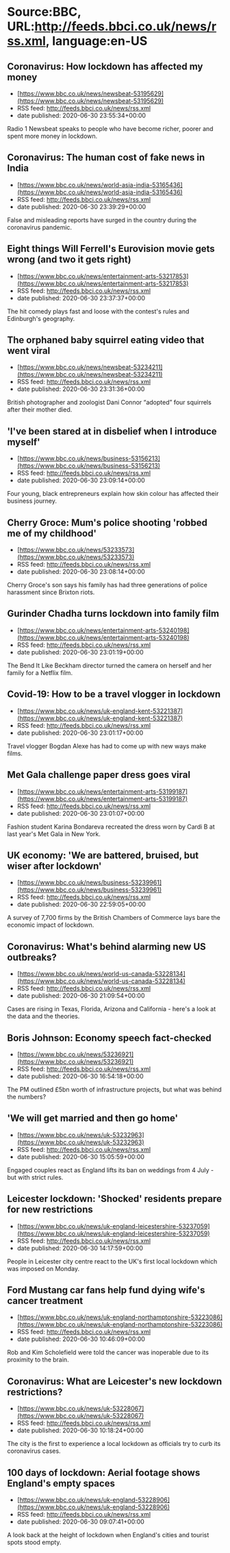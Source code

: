 # Source:BBC, URL:http://feeds.bbci.co.uk/news/rss.xml, language:en-US

## Coronavirus: How lockdown has affected my money
 - [https://www.bbc.co.uk/news/newsbeat-53195629](https://www.bbc.co.uk/news/newsbeat-53195629)
 - RSS feed: http://feeds.bbci.co.uk/news/rss.xml
 - date published: 2020-06-30 23:55:34+00:00

Radio 1 Newsbeat speaks to people who have become richer, poorer and spent more money in lockdown.

## Coronavirus: The human cost of fake news in India
 - [https://www.bbc.co.uk/news/world-asia-india-53165436](https://www.bbc.co.uk/news/world-asia-india-53165436)
 - RSS feed: http://feeds.bbci.co.uk/news/rss.xml
 - date published: 2020-06-30 23:39:29+00:00

False and misleading reports have surged in the country during the coronavirus pandemic.

## Eight things Will Ferrell's Eurovision movie gets wrong (and two it gets right)
 - [https://www.bbc.co.uk/news/entertainment-arts-53217853](https://www.bbc.co.uk/news/entertainment-arts-53217853)
 - RSS feed: http://feeds.bbci.co.uk/news/rss.xml
 - date published: 2020-06-30 23:37:37+00:00

The hit comedy plays fast and loose with the contest's rules and Edinburgh's geography.

## The orphaned baby squirrel eating video that went viral
 - [https://www.bbc.co.uk/news/newsbeat-53234211](https://www.bbc.co.uk/news/newsbeat-53234211)
 - RSS feed: http://feeds.bbci.co.uk/news/rss.xml
 - date published: 2020-06-30 23:31:36+00:00

British photographer and zoologist Dani Connor “adopted” four squirrels after their mother died.

## 'I've been stared at in disbelief when I introduce myself'
 - [https://www.bbc.co.uk/news/business-53156213](https://www.bbc.co.uk/news/business-53156213)
 - RSS feed: http://feeds.bbci.co.uk/news/rss.xml
 - date published: 2020-06-30 23:09:14+00:00

Four young, black entrepreneurs explain how skin colour has affected their business journey.

## Cherry Groce: Mum's police shooting 'robbed me of my childhood'
 - [https://www.bbc.co.uk/news/53233573](https://www.bbc.co.uk/news/53233573)
 - RSS feed: http://feeds.bbci.co.uk/news/rss.xml
 - date published: 2020-06-30 23:08:14+00:00

Cherry Groce's son says his family has had three generations of police harassment since Brixton riots.

## Gurinder Chadha turns lockdown into family film
 - [https://www.bbc.co.uk/news/entertainment-arts-53240198](https://www.bbc.co.uk/news/entertainment-arts-53240198)
 - RSS feed: http://feeds.bbci.co.uk/news/rss.xml
 - date published: 2020-06-30 23:01:19+00:00

The Bend It Like Beckham director turned the camera on herself and her family for a Netflix film.

## Covid-19: How to be a travel vlogger in lockdown
 - [https://www.bbc.co.uk/news/uk-england-kent-53221387](https://www.bbc.co.uk/news/uk-england-kent-53221387)
 - RSS feed: http://feeds.bbci.co.uk/news/rss.xml
 - date published: 2020-06-30 23:01:17+00:00

Travel vlogger Bogdan Alexe has had to come up with new ways make films.

## Met Gala challenge paper dress goes viral
 - [https://www.bbc.co.uk/news/entertainment-arts-53199187](https://www.bbc.co.uk/news/entertainment-arts-53199187)
 - RSS feed: http://feeds.bbci.co.uk/news/rss.xml
 - date published: 2020-06-30 23:01:07+00:00

Fashion student Karina Bondareva recreated the dress worn by Cardi B at last year's Met Gala in New York.

## UK economy: 'We are battered, bruised, but wiser after lockdown'
 - [https://www.bbc.co.uk/news/business-53239961](https://www.bbc.co.uk/news/business-53239961)
 - RSS feed: http://feeds.bbci.co.uk/news/rss.xml
 - date published: 2020-06-30 22:59:05+00:00

A survey of 7,700 firms by the British Chambers of Commerce lays bare the economic impact of lockdown.

## Coronavirus: What's behind alarming new US outbreaks?
 - [https://www.bbc.co.uk/news/world-us-canada-53228134](https://www.bbc.co.uk/news/world-us-canada-53228134)
 - RSS feed: http://feeds.bbci.co.uk/news/rss.xml
 - date published: 2020-06-30 21:09:54+00:00

Cases are rising in Texas, Florida, Arizona and California - here's a look at the data and the theories.

## Boris Johnson: Economy speech fact-checked
 - [https://www.bbc.co.uk/news/53236921](https://www.bbc.co.uk/news/53236921)
 - RSS feed: http://feeds.bbci.co.uk/news/rss.xml
 - date published: 2020-06-30 16:54:18+00:00

The PM outlined £5bn worth of infrastructure projects, but what was behind the numbers?

## 'We will get married and then go home'
 - [https://www.bbc.co.uk/news/uk-53232963](https://www.bbc.co.uk/news/uk-53232963)
 - RSS feed: http://feeds.bbci.co.uk/news/rss.xml
 - date published: 2020-06-30 15:05:59+00:00

Engaged couples react as England lifts its ban on weddings from 4 July - but with strict rules.

## Leicester lockdown: 'Shocked' residents prepare for new restrictions
 - [https://www.bbc.co.uk/news/uk-england-leicestershire-53237059](https://www.bbc.co.uk/news/uk-england-leicestershire-53237059)
 - RSS feed: http://feeds.bbci.co.uk/news/rss.xml
 - date published: 2020-06-30 14:17:59+00:00

People in Leicester city centre react to the UK's first local lockdown which was imposed on Monday.

## Ford Mustang car fans help fund dying wife's cancer treatment
 - [https://www.bbc.co.uk/news/uk-england-northamptonshire-53223086](https://www.bbc.co.uk/news/uk-england-northamptonshire-53223086)
 - RSS feed: http://feeds.bbci.co.uk/news/rss.xml
 - date published: 2020-06-30 10:46:09+00:00

Rob and Kim Scholefield were told the cancer was inoperable due to its proximity to the brain.

## Coronavirus: What are Leicester's new lockdown restrictions?
 - [https://www.bbc.co.uk/news/uk-53228067](https://www.bbc.co.uk/news/uk-53228067)
 - RSS feed: http://feeds.bbci.co.uk/news/rss.xml
 - date published: 2020-06-30 10:18:24+00:00

The city is the first to experience a local lockdown as officials try to curb its coronavirus cases.

## 100 days of lockdown: Aerial footage shows England's empty spaces
 - [https://www.bbc.co.uk/news/uk-england-53228906](https://www.bbc.co.uk/news/uk-england-53228906)
 - RSS feed: http://feeds.bbci.co.uk/news/rss.xml
 - date published: 2020-06-30 09:07:41+00:00

A look back at the height of lockdown when England's cities and tourist spots stood empty.


